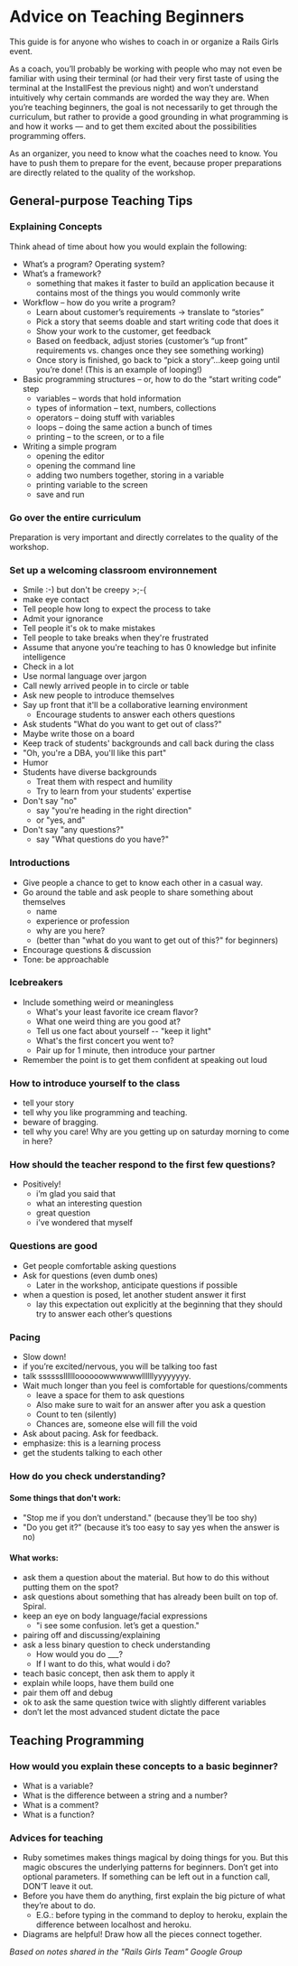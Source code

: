 # Advice on Teaching Beginners

This guide is for anyone who wishes to coach in or organize a Rails Girls event.

As a coach, you’ll probably be working with people who may not even be familiar with using their terminal (or had their very first taste of using the terminal at the InstallFest the previous night) and won’t understand intuitively why certain commands are worded the way they are. When you’re teaching beginners, the goal is not necessarily to get through the curriculum, but rather to provide a good grounding in what programming is and how it works — and to get them excited about the possibilities programming offers.

As an organizer, you need to know what the coaches need to know. You have to push them to prepare for the event, because proper preparations are directly related to the quality of the workshop.

## General-purpose Teaching Tips

### Explaining Concepts

Think ahead of time about how you would explain the following:

* What’s a program? Operating system?
* What’s a framework?
	* something that makes it faster to build an application because it contains most of the things you would commonly write
* Workflow – how do you write a program?
	* Learn about customer’s requirements -> translate to “stories”
	* Pick a story that seems doable and start writing code that does it
	* Show your work to the customer, get feedback
	* Based on feedback, adjust stories (customer’s “up front” requirements vs. changes once they see something working)
	* Once story is finished, go back to “pick a story”...keep going until you’re done! (This is an example of looping!)
* Basic programming structures – or, how to do the “start writing code” step
	* variables – words that hold information
	* types of information – text, numbers, collections
	* operators – doing stuff with variables
	* loops – doing the same action a bunch of times
	* printing – to the screen, or to a file
* Writing a simple program
	* opening the editor
	* opening the command line
	* adding two numbers together, storing in a variable
	* printing variable to the screen
	* save and run

### Go over the entire curriculum

Preparation is very important and directly correlates to the quality of the workshop.

### Set up a welcoming classroom environnement

* Smile :-) but don't be creepy >;-{
* make eye contact
* Tell people how long to expect the process to take
* Admit your ignorance
* Tell people it's ok to make mistakes
* Tell people to take breaks when they're frustrated
* Assume that anyone you're teaching to has 0 knowledge but infinite intelligence
* Check in a lot
* Use normal language over jargon
* Call newly arrived people in to circle or table
* Ask new people to introduce themselves
* Say up front that it'll be a collaborative learning environment
	* Encourage students to answer each others questions
* Ask students "What do you want to get out of class?"
* Maybe write those on a board
* Keep track of students' backgrounds and call back during the class
* "Oh, you're a DBA, you'll like this part"
* Humor
* Students have diverse backgrounds
	* Treat them with respect and humility
	* Try to learn from your students' expertise
* Don't say "no"
	* say "you're heading in the right direction"
	* or "yes, and"
* Don't say "any questions?"
	* say "What questions do you have?"

### Introductions

* Give people a chance to get to know each other in a casual way.
* Go around the table and ask people to share something about themselves
	* name
	* experience or profession
	* why are you here?
	* (better than "what do you want to get out of this?" for beginners)
* Encourage questions & discussion
* Tone: be approachable

### Icebreakers

* Include something weird or meaningless
	* What's your least favorite ice cream flavor?
	* What one weird thing are you good at?
	* Tell us one fact about yourself -- "keep it light"
	* What's the first concert you went to?
	* Pair up for 1 minute, then introduce your partner
* Remember the point is to get them confident at speaking out loud

### How to introduce yourself to the class

* tell your story
* tell why you like programming and teaching.
* beware of bragging.
* tell why you care! Why are you getting up on saturday morning to come in here?

### How should the teacher respond to the first few questions?

* Positively!
	* i’m glad you said that
	* what an interesting question
	* great question
	* i’ve wondered that myself

### Questions are good

* Get people comfortable asking questions
* Ask for questions (even dumb ones)
	* Later in the workshop, anticipate questions if possible
* when a question is posed, let another student answer it first
	* lay this expectation out explicitly at the beginning that they should try to answer each other’s questions

### Pacing

* Slow down!
* if you’re excited/nervous, you will be talking too fast
* talk sssssslllllloooooowwwwwwllllllyyyyyyyy.
* Wait much longer than you feel is comfortable for questions/comments
	* leave a space for them to ask questions
	* Also make sure to wait for an answer after you ask a question
	* Count to ten (silently)
	* Chances are, someone else will fill the void
* Ask about pacing. Ask for feedback.
* emphasize: this is a learning process
* get the students talking to each other

### How do you check understanding?

#### Some things that don't work:

* "Stop me if you don’t understand." (because they’ll be too shy)
* "Do you get it?" (because it’s too easy to say yes when the answer is no)

#### What works:

* ask them a question about the material. But how to do this without putting them
on the spot?
* ask questions about something that has already been built on top of. Spiral.
* keep an eye on body language/facial expressions
	* "i see some confusion. let’s get a question."
* pairing off and discussing/explaining
* ask a less binary question to check understanding
	* How would you do ___?
	* If I want to do this, what would i do?
* teach basic concept, then ask them to apply it
* explain while loops, have them build one
* pair them off and debug
* ok to ask the same question twice with slightly different variables
* don’t let the most advanced student dictate the pace

## Teaching Programming

### How would you explain these concepts to a basic beginner?

* What is a variable?
* What is the difference between a string and a number?
* What is a comment?
* What is a function?

### Advices for teaching

* Ruby sometimes makes things magical by doing things for you. But this magic obscures the underlying patterns for beginners. Don’t get into optional parameters. If something can be left out in a function call, DON’T leave it out.
* Before you have them do anything, first explain the big picture of what they’re about to do.
	* E.G.: before typing in the command to deploy to heroku, explain the difference between localhost and heroku.
* Diagrams are helpful! Draw how all the pieces connect together.

*Based on notes shared in the "Rails Girls Team" Google Group*
